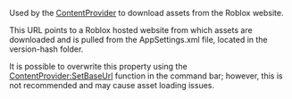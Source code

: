Used by the [ContentProvider](https://developer.roblox.com/en-us/api-reference/class/ContentProvider) to download assets from the Roblox website.

This URL points to a Roblox hosted website from which assets are downloaded and is pulled from the AppSettings.xml file, located in the version-hash folder.

It is possible to overwrite this property using the [ContentProvider:SetBaseUrl](https://developer.roblox.com/en-us/api-reference/function/ContentProvider/SetBaseUrl) function in the command bar; however, this is not recommended and may cause asset loading issues.